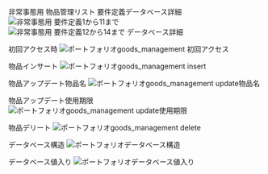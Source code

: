 非常事態用 物品管理リスト 要件定義データベース詳細
![非常事態用 要件定義1から11まで](https://user-images.githubusercontent.com/92624621/142200064-cc423916-c108-47d6-9cb1-ebb7827976a4.png)
![非常事態用 要件定義12から14まで データベース詳細](https://user-images.githubusercontent.com/92624621/142200116-78c11251-5f83-4db0-ba52-5e51eef3907b.png)


初回アクセス時
![ポートフォリオgoods_management 初回アクセス](https://user-images.githubusercontent.com/92624621/142195845-bf135ab7-55e0-449d-a32f-784590b32b39.png)

物品インサート
![ポートフォリオgoods_management insert](https://user-images.githubusercontent.com/92624621/142195912-6c4e4259-3882-4694-93f9-429cc07e9700.png)

物品アップデート物品名
![ポートフォリオgoods_management update物品名](https://user-images.githubusercontent.com/92624621/142195985-83d92127-387e-4ca1-8b21-e73f3fef2ae0.png)

物品アップデート使用期限
![ポートフォリオgoods_management update使用期限](https://user-images.githubusercontent.com/92624621/142196139-c093db4b-5f38-49b3-8799-0db002d9f897.png)

物品デリート
![ポートフォリオgoods_management delete](https://user-images.githubusercontent.com/92624621/142196215-0d6264c3-90a2-41eb-8487-2eb154dc11a6.png)

データベース構造
![ポートフォリオデータベース構造](https://user-images.githubusercontent.com/92624621/142196280-9e34fb9a-9980-4ac1-9bc0-7f00287c4cbd.png)

データベース値入り
![ポートフォリオデータベース値入り](https://user-images.githubusercontent.com/92624621/142196341-6ab13c97-8a8b-487e-be52-45a5adfa7c0b.png)
